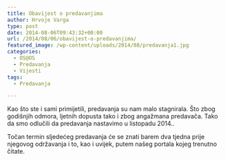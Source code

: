 ```yaml
---
title: Obavijest o predavanjima
author: Hrvoje Varga
type: post
date: 2014-08-06T09:43:32+00:00
url: /2014/08/06/obavijest-o-predavanjima/
featured_image: /wp-content/uploads/2014/08/predavanja1.jpg
categories:
  - OS@OS
  - Predavanja
  - Vijesti
tags:
  - Predavanja

---
```

Kao što ste i sami primijetili, predavanja su nam malo stagnirala. Što zbog godišnjih odmora, ljetnih dopusta tako i zbog angažmana predavača. Tako da smo odlučili da predavanja nastavimo u listopadu 2014..

Točan termin sljedećeg predavanja će se znati barem dva tjedna prije njegovog održavanja i to, kao i uvijek, putem našeg portala kojeg trenutno čitate.